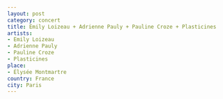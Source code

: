 ```yaml
---
layout: post
category: concert
title: Emily Loizeau + Adrienne Pauly + Pauline Croze + Plasticines
artists: 
- Emily Loizeau
- Adrienne Pauly
- Pauline Croze
- Plasticines
place: 
- Élysée Montmartre
country: France
city: Paris
---
```


